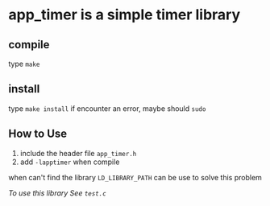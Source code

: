 # app_timer is a simple timer library


## compile
type `make`

## install
type `make install`
if encounter an error, maybe should `sudo`

## How to Use
1. include the header file `app_timer.h`
2. add `-lapptimer` when compile

when can't find the library `LD_LIBRARY_PATH` can be use to solve this problem

*To use this library See `test.c`*

